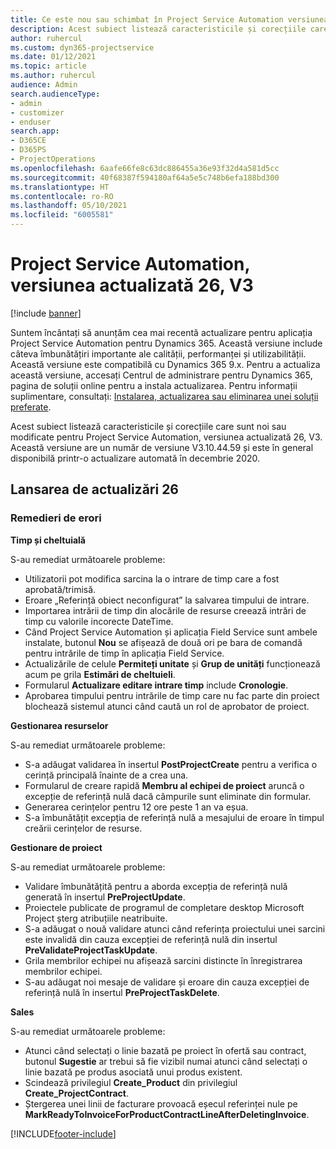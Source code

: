 ```yaml
---
title: Ce este nou sau schimbat în Project Service Automation versiunea actualizată 26, V3
description: Acest subiect listează caracteristicile și corecțiile care sunt disponibile în Project Service Automation V3, versiunea actualizată 26, V3.
author: ruhercul
ms.custom: dyn365-projectservice
ms.date: 01/12/2021
ms.topic: article
ms.author: ruhercul
audience: Admin
search.audienceType:
- admin
- customizer
- enduser
search.app:
- D365CE
- D365PS
- ProjectOperations
ms.openlocfilehash: 6aafe66fe8c63dc886455a36e93f32d4a581d5cc
ms.sourcegitcommit: 40f68387f594180af64a5e5c748b6efa188bd300
ms.translationtype: HT
ms.contentlocale: ro-RO
ms.lasthandoff: 05/10/2021
ms.locfileid: "6005581"
---
```

# <a name="project-service-automation-update-release-26-v3"></a>Project Service Automation, versiunea actualizată 26, V3

[!include [banner](../includes/psa-now-project-operations.md)]

Suntem încântați să anunțăm cea mai recentă actualizare pentru aplicația Project Service Automation pentru Dynamics 365. Această versiune include câteva îmbunătățiri importante ale calității, performanței și utilizabilității. Această versiune este compatibilă cu Dynamics 365 9.x. Pentru a actualiza această versiune, accesați Centrul de administrare pentru Dynamics 365, pagina de soluții online pentru a instala actualizarea. Pentru informații suplimentare, consultați: [Instalarea, actualizarea sau eliminarea unei soluții preferate](/power-platform/admin/install-remove-preferred-solution).

Acest subiect listează caracteristicile și corecțiile care sunt noi sau modificate pentru Project Service Automation, versiunea actualizată 26, V3. Această versiune are un număr de versiune V3.10.44.59 și este în general disponibilă printr-o actualizare automată în decembrie 2020.

## <a name="update-release-26"></a>Lansarea de actualizări 26

### <a name="bug-fixes"></a>Remedieri de erori

**Timp și cheltuială**

S-au remediat următoarele probleme:

- Utilizatorii pot modifica sarcina la o intrare de timp care a fost aprobată/trimisă.
- Eroare „Referință obiect neconfigurat” la salvarea timpului de intrare.
- Importarea intrării de timp din alocările de resurse creează intrări de timp cu valorile incorecte DateTime.
- Când Project Service Automation și aplicația Field Service sunt ambele instalate, butonul **Nou** se afișează de două ori pe bara de comandă pentru intrările de timp în aplicația Field Service.
- Actualizările de celule **Permiteți unitate** și **Grup de unități** funcționează acum pe grila **Estimări de cheltuieli**.
- Formularul **Actualizare editare intrare timp** include **Cronologie**.
- Aprobarea timpului pentru intrările de timp care nu fac parte din proiect blochează sistemul atunci când caută un rol de aprobator de proiect.

**Gestionarea resurselor**

S-au remediat următoarele probleme:

- S-a adăugat validarea în insertul **PostProjectCreate** pentru a verifica o cerință principală înainte de a crea una.
- Formularul de creare rapidă **Membru al echipei de proiect** aruncă o excepție de referință nulă dacă câmpurile sunt eliminate din formular.
- Generarea cerințelor pentru 12 ore peste 1 an va eșua.
- S-a îmbunătățit excepția de referință nulă a mesajului de eroare în timpul creării cerințelor de resurse.

**Gestionare de proiect**

S-au remediat următoarele probleme:

- Validare îmbunătățită pentru a aborda excepția de referință nulă generată în insertul **PreProjectUpdate**.
- Proiectele publicate de programul de completare desktop Microsoft Project șterg atribuțiile neatribuite.
- S-a adăugat o nouă validare atunci când referința proiectului unei sarcini este invalidă din cauza excepției de referință nulă din insertul **PreValidateProjectTaskUpdate**.
- Grila membrilor echipei nu afișează sarcini distincte în înregistrarea membrilor echipei.
- S-au adăugat noi mesaje de validare și eroare din cauza excepției de referință nulă în insertul **PreProjectTaskDelete**.

**Sales**

S-au remediat următoarele probleme:

- Atunci când selectați o linie bazată pe proiect în ofertă sau contract, butonul **Sugestie** ar trebui să fie vizibil numai atunci când selectați o linie bazată pe produs asociată unui produs existent.
- Scindează privilegiul **Create_Product** din privilegiul **Create_ProjectContract**.
- Ștergerea unei linii de facturare provoacă eșecul referinței nule pe **MarkReadyToInvoiceForProductContractLineAfterDeletingInvoice**.


[!INCLUDE[footer-include](../includes/footer-banner.md)]